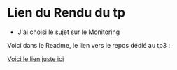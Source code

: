 # Lien du Rendu du tp

* J'ai choisi le sujet sur le Monitoring

Voici dans le Readme, le lien vers le repos dédié au tp3 :

[Voici le lien juste ici](https://github.com/Florentin-Fallon/Monitoring)